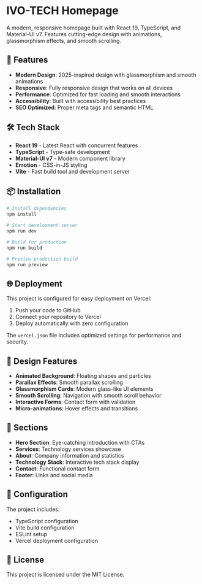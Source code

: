 # IVO-TECH Homepage

A modern, responsive homepage built with React 19, TypeScript, and Material-UI v7. Features cutting-edge design with animations, glassmorphism effects, and smooth scrolling.

## 🚀 Features

- **Modern Design**: 2025-inspired design with glassmorphism and smooth animations
- **Responsive**: Fully responsive design that works on all devices
- **Performance**: Optimized for fast loading and smooth interactions
- **Accessibility**: Built with accessibility best practices
- **SEO Optimized**: Proper meta tags and semantic HTML

## 🛠️ Tech Stack

- **React 19** - Latest React with concurrent features
- **TypeScript** - Type-safe development
- **Material-UI v7** - Modern component library
- **Emotion** - CSS-in-JS styling
- **Vite** - Fast build tool and development server

## 📦 Installation

```bash
# Install dependencies
npm install

# Start development server
npm run dev

# Build for production
npm run build

# Preview production build
npm run preview
```

## 🌐 Deployment

This project is configured for easy deployment on Vercel:

1. Push your code to GitHub
2. Connect your repository to Vercel
3. Deploy automatically with zero configuration

The `vercel.json` file includes optimized settings for performance and security.

## 🎨 Design Features

- **Animated Background**: Floating shapes and particles
- **Parallax Effects**: Smooth parallax scrolling
- **Glassmorphism Cards**: Modern glass-like UI elements
- **Smooth Scrolling**: Navigation with smooth scroll behavior
- **Interactive Forms**: Contact form with validation
- **Micro-animations**: Hover effects and transitions

## 📱 Sections

- **Hero Section**: Eye-catching introduction with CTAs
- **Services**: Technology services showcase
- **About**: Company information and statistics
- **Technology Stack**: Interactive tech stack display
- **Contact**: Functional contact form
- **Footer**: Links and social media

## 🔧 Configuration

The project includes:
- TypeScript configuration
- Vite build configuration
- ESLint setup
- Vercel deployment configuration

## 📄 License

This project is licensed under the MIT License.